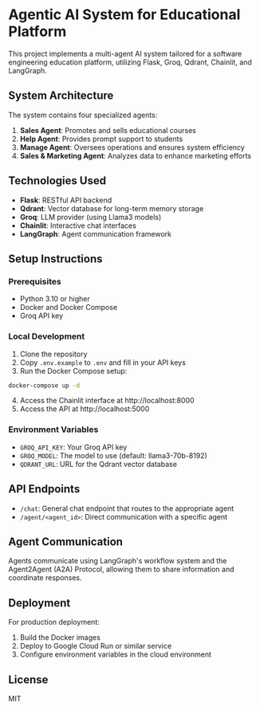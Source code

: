 # Agentic AI System for Educational Platform

This project implements a multi-agent AI system tailored for a software engineering education platform, utilizing Flask, Groq, Qdrant, Chainlit, and LangGraph.

## System Architecture

The system contains four specialized agents:

1. **Sales Agent**: Promotes and sells educational courses
2. **Help Agent**: Provides prompt support to students
3. **Manage Agent**: Oversees operations and ensures system efficiency
4. **Sales & Marketing Agent**: Analyzes data to enhance marketing efforts

## Technologies Used

- **Flask**: RESTful API backend
- **Qdrant**: Vector database for long-term memory storage
- **Groq**: LLM provider (using Llama3 models)
- **Chainlit**: Interactive chat interfaces
- **LangGraph**: Agent communication framework

## Setup Instructions

### Prerequisites

- Python 3.10 or higher
- Docker and Docker Compose
- Groq API key

### Local Development

1. Clone the repository
2. Copy `.env.example` to `.env` and fill in your API keys
3. Run the Docker Compose setup:

```bash
docker-compose up -d
```

4. Access the Chainlit interface at http://localhost:8000
5. Access the API at http://localhost:5000

### Environment Variables

- `GROQ_API_KEY`: Your Groq API key
- `GROQ_MODEL`: The model to use (default: llama3-70b-8192)
- `QDRANT_URL`: URL for the Qdrant vector database

## API Endpoints

- `/chat`: General chat endpoint that routes to the appropriate agent
- `/agent/<agent_id>`: Direct communication with a specific agent

## Agent Communication

Agents communicate using LangGraph's workflow system and the Agent2Agent (A2A) Protocol, allowing them to share information and coordinate responses.

## Deployment

For production deployment:

1. Build the Docker images
2. Deploy to Google Cloud Run or similar service
3. Configure environment variables in the cloud environment

## License

MIT
```
